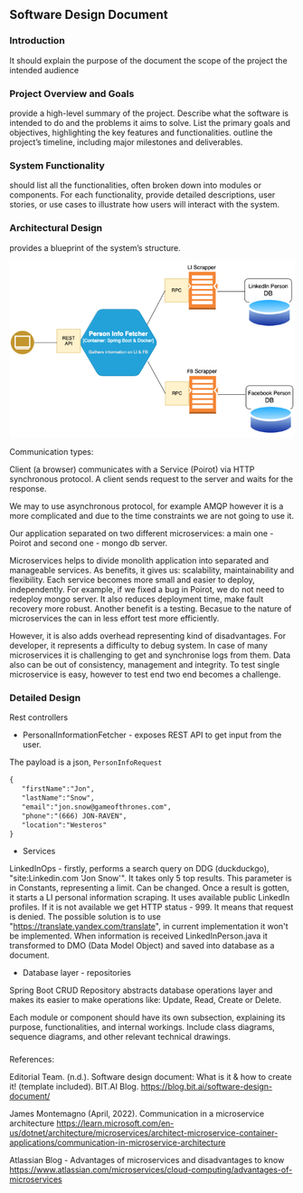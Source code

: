 ## Software Design Document

### Introduction

It should explain the purpose of the document
the scope of the project
the intended audience

### Project Overview and Goals

provide a high-level summary of the project. 
Describe what the software is intended to do and the problems it aims to solve. 
List the primary goals and objectives, highlighting the key features and functionalities.
outline the project’s timeline, including major milestones and deliverables.

### System Functionality

should list all the functionalities, often broken down into modules or components. 
For each functionality, provide detailed descriptions, user stories, 
or use cases to illustrate how users will interact with the system.


###  Architectural Design

provides a blueprint of the system’s structure. 

![alt hldd](images/high-level-design.drawio.png)

Communication types:

Client (a browser) communicates with a Service (Poirot) via HTTP synchronous protocol. A client sends request to 
the server and waits for the response.

We may to use asynchronous protocol, for example AMQP however it is a more complicated and due to the time constraints
we are not going to use it.

Our application separated on two different microservices: a main one - Poirot and second one - mongo db server.

Microservices helps to divide monolith application into separated and manageable services. As benefits, it gives us:
scalability, maintainability and flexibility. Each service becomes more small and easier to deploy, independently.
For example, if we fixed a bug in Poirot, we do not need to redeploy mongo server. 
It also reduces deployment time, make fault recovery more robust.
Another benefit is a testing. Becasue to the nature of microservices the can in less effort test more efficiently.

However, it is also adds overhead representing kind of disadvantages.
For developer, it represents a difficulty to debug system. In case of many microservices it is challenging to get and synchronise
logs from them. 
Data also can be out of consistency, management and integrity. 
To test single microservice is easy, however to test end two end becomes a challenge.

### Detailed Design

Rest controllers

* PersonalInformationFetcher - exposes REST API to get input from the user.

The payload is a json, ```PersonInfoRequest```

```
{
   "firstName":"Jon",
   "lastName":"Snow",
   "email":"jon.snow@gameofthrones.com",
   "phone":"(666) JON-RAVEN",
   "location":"Westeros"
}
```

* Services

LinkedInOps - firstly, performs a search query on DDG (duckduckgo), "site:Linkedin.com 'Jon Snow'". It takes only 5 top
results. This parameter is in Constants, representing a limit. Can be changed. Once a result is gotten, it starts a LI 
personal information scraping. It uses available public LinkedIn profiles. If it is not available we get HTTP status - 999.
It means that request is denied. The possible solution is to use "https://translate.yandex.com/translate", in current
implementation it won't be implemented. When information is received LinkedInPerson.java it transformed to DMO (Data Model Object) and saved
into database as a document.

* Database layer - repositories

Spring Boot CRUD Repository abstracts database operations layer and makes its easier to make operations like: Update, Read,
Create or Delete.








Each module or component should have its own subsection, 
explaining its purpose, functionalities, and internal workings. 
Include class diagrams, sequence diagrams, and other relevant technical drawings.



###

References:

Editorial Team. (n.d.). Software design document: What is it & how to create it! (template included). BIT.AI Blog.
https://blog.bit.ai/software-design-document/

James Montemagno (April, 2022). Communication in a microservice architecture
https://learn.microsoft.com/en-us/dotnet/architecture/microservices/architect-microservice-container-applications/communication-in-microservice-architecture

Atlassian Blog - Advantages of microservices and disadvantages to know
https://www.atlassian.com/microservices/cloud-computing/advantages-of-microservices

